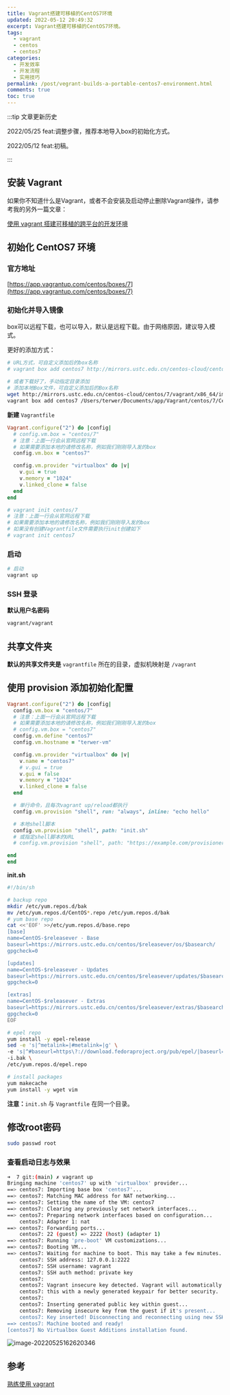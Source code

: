 ```yaml
---
title: Vagrant搭建可移植的CentOS7环境
updated: 2022-05-12 20:49:32
excerpt: Vagrant搭建可移植的CentOS7环境。
tags:
  - vagrant
  - centos
  - centos7
categories:
  - 开发效率
  - 开发流程
  - 实用技巧
permalink: /post/vegrant-builds-a-portable-centos7-environment.html
comments: true
toc: true
---
```

:::tip 文章更新历史

2022/05/25 feat:调整步骤，推荐本地导入box的初始化方式。

2022/05/12 feat:初稿。

:::

## 安装 Vagrant

如果你不知道什么是Vagrant，或者不会安装及启动停止删除Vagrant操作，请参考我的另外一篇文章：

[使用 vagrant 搭建可移植的跨平台的开发环境](/post/use-vagrant-to-build-a-portable-cross-platform-development-environment.html)

## 初始化 CentOS7 环境

### 官方地址

[https://app.vagrantup.com/centos/boxes/7](https://app.vagrantup.com/centos/boxes/7)

### 初始化并导入镜像

box可以远程下载，也可以导入，默认是远程下载。由于网络原因，建议导入模式。

更好的添加方式：

```bash
# URL方式，可自定义添加后的box名称
# vagrant box add centos7 http://mirrors.ustc.edu.cn/centos-cloud/centos/7/vagrant/x86_64/images/CentOS-7-x86_64-Vagrant-2004_01.VirtualBox.box
 
# 或者下载好了，手动指定目录添加 
# 添加本地Box文件，可自定义添加后的Box名称
wget http://mirrors.ustc.edu.cn/centos-cloud/centos/7/vagrant/x86_64/images/CentOS-7-x86_64-Vagrant-2004_01.VirtualBox.box
vagrant box add centos7 /Users/terwer/Documents/app/Vagrant/centos/7/CentOS-7-x86_64-Vagrant-2004_01.VirtualBox.box
```

**新建** `Vagrantfile`

<code-group>

<code-block title="Vagrantfile">

```ruby
Vagrant.configure("2") do |config|
  # config.vm.box = "centos/7"
  # 注意：上面一行会从官网远程下载
  # 如果需要添加本地的请修改名称，例如我们刚刚导入发的box
  config.vm.box = "centos7"

  config.vm.provider "virtualbox" do |v|
    v.gui = true
    v.memory = "1024"
    v.linked_clone = false
  end
end
```

</code-block>

<code-block title="New">

```bash
# vagrant init centos/7
# 注意：上面一行会从官网远程下载
# 如果需要添加本地的请修改名称，例如我们刚刚导入发的box
# 如果没有创建Vagrantfile文件需要执行init创建如下
# vagrant init centos7
```

</code-block>

</code-group>

### 启动

```bash
# 启动
vagrant up
```

### SSH 登录

**默认用户名密码**

```bash
vagrant/vagrant
```

## 共享文件夹

**默认的共享文件夹是** `vagrantfile` 所在的目录，虚拟机映射是 `/vagrant`

## 使用 provision 添加初始化配置

```ruby
Vagrant.configure("2") do |config|
  config.vm.box = "centos/7"
  # 注意：上面一行会从官网远程下载
  # 如果需要添加本地的请修改名称，例如我们刚刚导入发的box
  # config.vm.box = "centos7"
  config.vm.define "centos7"
  config.vm.hostname = "terwer-vm"

  config.vm.provider "virtualbox" do |v|
    v.name = "centos7"
    # v.gui = true
    v.gui = false
    v.memory = "1024"
    v.linked_clone = false
  end

  # 单行命令，且每次vagrant up/reload都执行
  config.vm.provision "shell", run: "always", inline: "echo hello"

  # 本地shell脚本
  config.vm.provision "shell", path: "init.sh"
  # 或指定shell脚本的URL
  # config.vm.provision "shell", path: "https://example.com/provisioner.sh"

end
end
```

**init.sh**

```bash
#!/bin/sh

# backup repo
mkdir /etc/yum.repos.d/bak
mv /etc/yum.repos.d/CentOS*.repo /etc/yum.repos.d/bak
# yum base repo
cat <<'EOF' >>/etc/yum.repos.d/base.repo
[base]
name=CentOS-$releasever - Base
baseurl=https://mirrors.ustc.edu.cn/centos/$releasever/os/$basearch/
gpgcheck=0

[updates]
name=CentOS-$releasever - Updates
baseurl=https://mirrors.ustc.edu.cn/centos/$releasever/updates/$basearch/
gpgcheck=0

[extras]
name=CentOS-$releasever - Extras
baseurl=https://mirrors.ustc.edu.cn/centos/$releasever/extras/$basearch/
gpgcheck=0
EOF

# epel repo
yum install -y epel-release
sed -e 's|^metalink=|#metalink=|g' \
-e 's|^#baseurl=https\?://download.fedoraproject.org/pub/epel/|baseurl=https://mirrors.ustc.edu.cn/epel/|g' \
-i.bak \
/etc/yum.repos.d/epel.repo

# install packages
yum makecache
yum install -y wget vim
```

**注意：**`init.sh` 与 `Vagrantfile` 在同一个目录。

## 修改root密码

```bash
sudo passwd root
```

### 查看启动日志与效果

```bash
➜  7 git:(main) ✗ vagrant up
Bringing machine 'centos7' up with 'virtualbox' provider...
==> centos7: Importing base box 'centos7'...
==> centos7: Matching MAC address for NAT networking...
==> centos7: Setting the name of the VM: centos7
==> centos7: Clearing any previously set network interfaces...
==> centos7: Preparing network interfaces based on configuration...
    centos7: Adapter 1: nat
==> centos7: Forwarding ports...
    centos7: 22 (guest) => 2222 (host) (adapter 1)
==> centos7: Running 'pre-boot' VM customizations...
==> centos7: Booting VM...
==> centos7: Waiting for machine to boot. This may take a few minutes...
    centos7: SSH address: 127.0.0.1:2222
    centos7: SSH username: vagrant
    centos7: SSH auth method: private key
    centos7:
    centos7: Vagrant insecure key detected. Vagrant will automatically replace
    centos7: this with a newly generated keypair for better security.
    centos7:
    centos7: Inserting generated public key within guest...
    centos7: Removing insecure key from the guest if it's present...
    centos7: Key inserted! Disconnecting and reconnecting using new SSH key...
==> centos7: Machine booted and ready!
[centos7] No Virtualbox Guest Additions installation found.
```

![image-20220525162620346](https://img1.terwer.space/20220525162620.png)

## 参考

[熟练使用 vagrant](https://www.junmajinlong.com/virtual/index/)